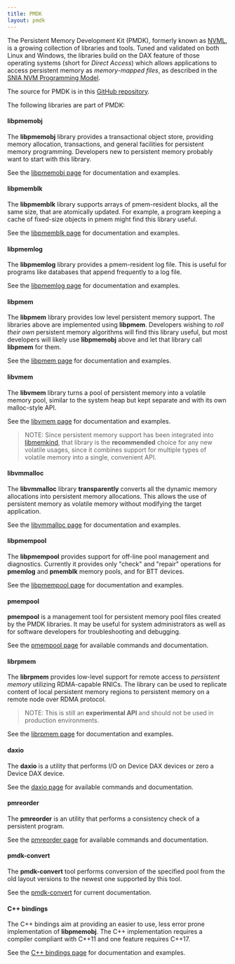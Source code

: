 ```yaml
---
title: PMDK
layout: pmdk
---
```

The Persistent Memory Development Kit (PMDK),
formerly known as [NVML](http://pmem.io/2017/12/11/NVML-is-now-PMDK.html),
is a growing collection of libraries and tools.
Tuned and validated on both Linux and Windows, the libraries build on
the DAX feature of those operating systems (short for _Direct Access_)
which allows applications to access persistent memory as _memory-mapped files_,
as described in the
[SNIA NVM Programming Model](https://www.snia.org/sites/default/files/technical_work/final/NVMProgrammingModel_v1.2.pdf).

The source for PMDK is in this
[GitHub repository](https://github.com/pmem/pmdk/).

The following libraries are part of PMDK:

#### libpmemobj

The **libpmemobj** library provides a transactional object store,
providing memory allocation, transactions, and general facilities
for persistent memory programming.  Developers new to persistent
memory probably want to start with this library.

See the [libpmemobj page](libpmemobj) for documentation and examples.

#### libpmemblk

The **libpmemblk** library supports arrays of pmem-resident blocks,
all the same size, that are atomically updated.  For example, a
program keeping a cache of fixed-size objects in pmem might find
this library useful.

See the [libpmemblk page](libpmemblk) for documentation and examples.

#### libpmemlog

The **libpmemlog** library provides a pmem-resident log file.
This is useful for programs like databases that append frequently
to a log file.

See the [libpmemlog page](libpmemlog) for documentation and examples.

#### libpmem

The **libpmem** library provides low level persistent memory support.
The libraries above are implemented using **libpmem**.  Developers
wishing to _roll their own_ persistent memory algorithms will find
this library useful, but most developers will likely use **libpmemobj**
above and let that library call **libpmem** for them.

See the [libpmem page](libpmem) for documentation and examples.

#### libvmem

The **libvmem** library turns a pool of persistent memory into a
volatile memory pool, similar to the system heap but kept separate
and with its own malloc-style API.

See the [libvmem page](libvmem) for documentation and examples.

>NOTE:
Since persistent memory support
has been integrated into [libmemkind](https://github.com/memkind/memkind),
that library is the **recommended** choice for any new volatile usages,
since it combines support for multiple types of volatile memory into
a single, convenient API.

#### libvmmalloc

The **libvmmalloc** library **transparently** converts all the dynamic
memory allocations into persistent memory allocations.  This allows the use
of persistent memory as volatile memory without modifying the target
application.

See the [libvmmalloc page](libvmmalloc) for documentation and examples.

#### libpmempool

The **libpmempool** provides support for off-line pool management and
diagnostics.  Currently it provides only "check" and "repair" operations
for **pmemlog** and **pmemblk** memory pools, and for BTT devices.

See the [libpmempool page](libpmempool) for documentation and examples.

#### pmempool

**pmempool** is a management tool for persistent memory pool files created
by the PMDK libraries. It may be useful for system administrators as well
as for software developers for troubleshooting and debugging.

See the [pmempool page](pmempool) for available commands and documentation.

#### librpmem

The **librpmem** provides low-level support for remote access to
_persistent memory_ utilizing RDMA-capable RNICs. The library can be
used to replicate content of local persistent memory regions to
persistent memory on a remote node over RDMA protocol.

>NOTE:
This is still an **experimental API** and should not be used in production
environments.

See the [librpmem page](librpmem) for documentation and examples.

#### daxio

The **daxio** is a utility that performs I/O on Device DAX devices or zero
a Device DAX device.

See the [daxio page](daxio) for available commands and documentation.

#### pmreorder

The **pmreorder** is an utility that performs a consistency check of a persistent program.

See the [pmreorder page](pmreorder) for available commands and documentation.

#### pmdk-convert

The **pmdk-convert** tool performs conversion of the specified pool
from the old layout versions to the newest one supported by this tool.

See the [pmdk-convert](https://pmem.io/pmdk-convert/manpages/master/pmdk-convert.1.html)
for current documentation.

#### C++ bindings

The C++ bindings aim at providing an easier to use, less error prone
implementation of **libpmemobj**. The C++ implementation requires a compiler
compliant with C++11 and one feature requires C++17.

See the [C++ bindings page](cpp_obj) for documentation and examples.

